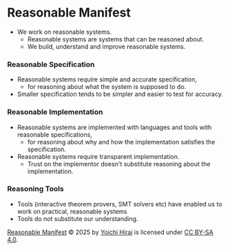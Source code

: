 # Reasonable Manifest

- We work on reasonable systems.
  * Reasonable systems are systems that can be reasoned about.
  * We build, understand and improve reasonable systems.

### Reasonable Specification
- Reasonable systems require simple and accurate specification,
  * for reasoning about what the system is supposed to do.
- Smaller specification tends to be simpler and easier to test for accuracy.

### Reasonable Implementation
- Reasonable systems are implemented with languages and tools with reasonable specifications,
  * for reasoning about why and how the implementation satisfies the specification.
- Reasonable systems require transparent implementation.
  * Trust on the implementor doesn't substitute reasoning about the implementation.

### Reasoning Tools
- Tools (interactive theorem provers, SMT solvers etc) have enabled us to work on practical, reasonable systems
- Tools do not substitute our understanding.

[Reasonable Manifest](https://github.com/pirapira/reasonable-manifest) © 2025 by [Yoichi Hirai](https://yoichihirai.com) is licensed under [CC BY-SA 4.0](https://creativecommons.org/licenses/by-sa/4.0/).
